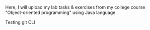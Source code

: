 Here, I will upload my lab tasks & exercises from my college course "Object-oriented programming" using Java language

Testing git CLI

